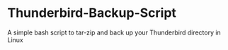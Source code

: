 # Thunderbird-Backup-Script
A simple bash script to tar-zip and back up your Thunderbird directory in Linux
